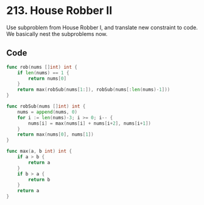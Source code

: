 # 213. House Robber II
Use subproblem from House Robber I, and translate new constraint to code. We basically nest the subproblems now.

## Code
```go
func rob(nums []int) int {
    if len(nums) == 1 {
        return nums[0]
    }
    return max(robSub(nums[1:]), robSub(nums[:len(nums)-1]))
}

func robSub(nums []int) int {
    nums = append(nums, 0)
    for i := len(nums)-3; i >= 0; i-- {
        nums[i] = max(nums[i] + nums[i+2], nums[i+1])
    }
    return max(nums[0], nums[1])
}

func max(a, b int) int {
    if a > b {
        return a
    }
    if b > a {
        return b
    }
    return a
}
```
